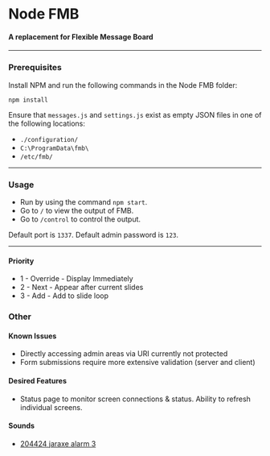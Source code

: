 # Node FMB
#### A replacement for Flexible Message Board
___

### Prerequisites
Install NPM and run the following commands in the Node FMB folder:

	npm install

Ensure that `messages.js` and `settings.js` exist as empty JSON files in one of the following locations:
* `./configuration/`
* `C:\ProgramData\fmb\`
* `/etc/fmb/`

___

### Usage
* Run by using the command `npm start`.
* Go to `/` to view the output of FMB.
* Go to `/control` to control the output.

Default port is `1337`.
Default admin password is `123`.

___

#### Priority
* 1 - Override - Display Immediately
* 2 - Next - Appear after current slides
* 3 - Add - Add to slide loop

### Other

#### Known Issues
* Directly accessing admin areas via URI currently not protected
* Form submissions require more extensive validation (server and client)

#### Desired Features
* Status page to monitor screen connections & status. Ability to refresh individual screens.

#### Sounds
* [204424 jaraxe alarm 3][jaraxe alarm 3]


[jaraxe alarm 3]: https://freesound.org/people/JarAxe/sounds/204424/

